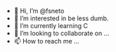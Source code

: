 - 👋 Hi, I’m @fsneto
- 👀 I’m interested in be less dumb.
- 🌱 I’m currently learning C
- 💞️ I’m looking to collaborate on ...
- 📫 How to reach me ...

<!---
fsneto/fsneto is a ✨ special ✨ repository because its `README.md` (this file) appears on your GitHub profile.
You can click the Preview link to take a look at your changes.
--->
